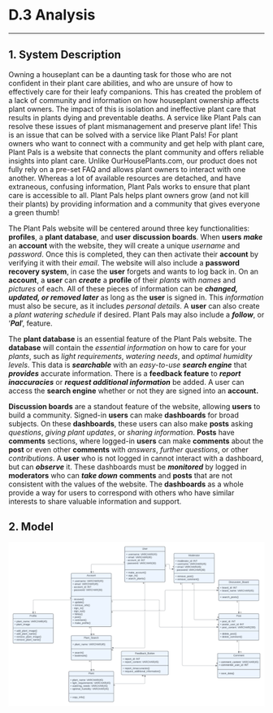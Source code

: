 # D.3 Analysis

---

## **1. System Description**

Owning a houseplant can be a daunting task for those who are not confident in their plant care abilities, and who are unsure of how to effectively care for their leafy companions. This has created the problem of a lack of community and information on how houseplant ownership affects plant owners. The impact of this is isolation and ineffective plant care that results in plants dying and preventable deaths. A service like Plant Pals can resolve these issues of plant mismanagement and preserve plant life! This is an issue that can be solved with a service like Plant Pals! For plant owners who want to connect with a community and get help with plant care, Plant Pals is a website that connects the plant community and offers reliable insights into plant care. Unlike OurHousePlants.com, our product does not fully rely on a pre-set FAQ and allows plant owners to interact with one another. Whereas a lot of available resources are detached, and have extraneous, confusing information, Plant Pals works to ensure that plant care is accessible to all. Plant Pals helps plant owners grow (and not kill their plants) by providing information and a community that gives everyone a green thumb!

The Plant Pals website will be centered around three key functionalities: **profiles**, a **plant database**, and **user** **discussion boards**. When **users** **_make_** an **account** with the website, they will create a unique _username_ and _password_. Once this is completed, they can then activate their **account** by verifying it with their _email_. The website will also include a **password recovery system**, in case the **user** forgets and wants to log back in. On an **account**, a **user** can **_create_** a **profile** of their _plants_ with _names_ and _pictures_ of each. All of these pieces of information can be **_changed, updated, or removed later_** as long as the **user** is signed in. This _information_ must also be secure, as it includes _personal details_. A **user** can also create a _plant watering schedule_ if desired. Plant Pals may also include a **_follow_**, or ‘**_Pal_**’, feature. 

The **plant database** is an essential feature of the Plant Pals website. The **database** will contain the _essential information_ on how to care for your _plants_, such as _light requirements_, _watering needs_, and _optimal humidity levels_. This data is **_searchable_** with an _easy-to-use_ **_search engine_** that **_provides_** accurate information. There is a **feedback feature** to **_report inaccuracies_** or **_request additional information_** be added. A user can access the **search engine** whether or not they are signed into an **account.** 

**Discussion boards** are a standout feature of the website, allowing **users** to build a community. Signed-in **users** can make **dashboards** for broad subjects. On these **dashboards**, these users can also make **posts** asking _questions_, _giving plant updates_, or _sharing information_. **Posts** have **comments** sections, where logged-in **users** can make **comments** about the **post** or even other **comments** with _answers_, _further questions_, or other _contributions_. A **user** who is not logged in cannot interact with a dashboard, but can **_observe_** it. These dashboards must be **_monitored_** by logged in **moderators** who can **_take down_** **comments** and **posts** that are not consistent with the values of the website. The **dashboards** as a whole provide a way for users to correspond with others who have similar interests to share valuable information and support. 


## **2. Model**

![Class diagram for Plant Pals.](class_diagram.png)
